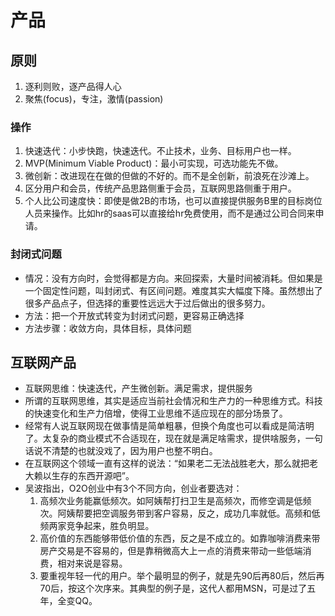 # 产品
## 原则
1. 逐利则败，逐产品得人心
1. 聚焦(focus)，专注，激情(passion)

### 操作
1. 快速迭代：小步快跑，快速迭代。不止技术，业务、目标用户也一样。
1. MVP(Minimum Viable Product)：最小可实现，可选功能先不做。
1. 微创新：改进现在在做的但做的不好的。而不是全创新，前浪死在沙滩上。
1. 区分用户和会员，传统产品思路侧重于会员，互联网思路侧重于用户。
1. 个人比公司速度快：即使是做2B的市场，也可以直接提供服务B里的目标岗位人员来操作。比如hr的saas可以直接给hr免费使用，而不是通过公司合同来申请。

### 封闭式问题
* 情况：没有方向时，会觉得都是方向。来回探索，大量时间被消耗。但如果是一个固定性问题，叫封闭式、有区间问题。难度其实大幅度下降。虽然想出了很多产品点子，但选择的重要性远远大于过后做出的很多努力。
* 方法：把一个开放式转变为封闭式问题，更容易正确选择
* 方法步骤：收敛方向，具体目标，具体问题

## 互联网产品
* 互联网思维：快速迭代，产生微创新。满足需求，提供服务
* 所谓的互联网思维，其实是适应当前社会情况和生产力的一种思维方式。科技的快速变化和生产力倍增，使得工业思维不适应现在的部分场景了。
* 经常有人说互联网现在做事情是简单粗暴，但换个角度也可以看成是简洁明了。太复杂的商业模式不合适现在，现在就是满足啥需求，提供啥服务，一句话说不清楚的也就没戏了，因为用户也整不明白。
* 在互联网这个领域一直有这样的说法：“如果老二无法战胜老大，那么就把老大赖以生存的东西开源吧”。
* 吴波指出，O2O创业中有3个不同方向，创业者要选对：
  1. 高频次业务能赢低频次。如阿姨帮打扫卫生是高频次，而修空调是低频次。阿姨帮要把空调服务带到客户容易，反之，成功几率就低。高频和低频两家竞争起来，胜负明显。
  1. 高价值的东西能够带低价值的东西，反之是不成立的。如靠咖啡消费来带房产交易是不容易的，但是靠稍微高大上一点的消费来带动一些低端消费，相对来说是容易。
  1. 要重视年轻一代的用户。举个最明显的例子，就是先90后再80后，然后再70后，按这个次序来。其典型的例子是，这代人都用MSN，可是过了五年，全变QQ。

